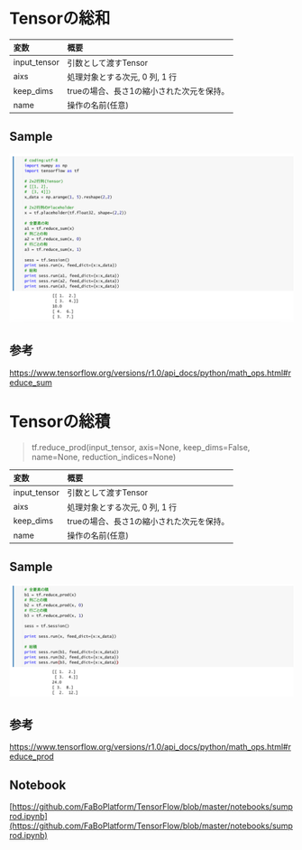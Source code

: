 # Tensorの総和


|変数|概要|
|:--|:--|
|input_tensor|引数として渡すTensor|
|aixs|処理対象とする次元, 0 列, 1 行|
|keep_dims| trueの場合、長さ1の縮小された次元を保持。|
|name|操作の名前(任意)|

## Sample

![](/img/sum01.png)

## 参考

https://www.tensorflow.org/versions/r1.0/api_docs/python/math_ops.html#reduce_sum

# Tensorの総積

> tf.reduce_prod(input_tensor, axis=None, keep_dims=False, name=None, reduction_indices=None)

|変数|概要|
|:--|:--|
|input_tensor|引数として渡すTensor|
|aixs|処理対象とする次元, 0 列, 1 行|
|keep_dims| trueの場合、長さ1の縮小された次元を保持。|
|name|操作の名前(任意)|

## Sample

![](/img/prod01.png)

## 参考

https://www.tensorflow.org/versions/r1.0/api_docs/python/math_ops.html#reduce_prod

## Notebook

[https://github.com/FaBoPlatform/TensorFlow/blob/master/notebooks/sumprod.ipynb](https://github.com/FaBoPlatform/TensorFlow/blob/master/notebooks/sumprod.ipynb)